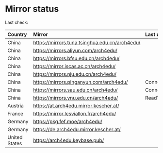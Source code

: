 <script src="./time.js"></script>
# Mirror status
Last check: <script type="text/javascript">localize(1671186053.4969084);</script>

|Country|Mirror|Last update|
|:------|:-----|:----------|
|China|https://mirrors.tuna.tsinghua.edu.cn/arch4edu/|<script type="text/javascript">localize(1671172499);</script>|
|China|https://mirrors.aliyun.com/arch4edu/|<script type="text/javascript">localize(1671086274);</script>|
|China|https://mirrors.bfsu.edu.cn/arch4edu/|<script type="text/javascript">localize(1671129108);</script>|
|China|https://mirror.iscas.ac.cn/arch4edu/|<script type="text/javascript">localize(1671172499);</script>|
|China|https://mirrors.nju.edu.cn/arch4edu/|<script type="text/javascript">localize(1671086274);</script>|
|China|https://mirrors.pinganyun.com/arch4edu/|ConnectTimeout|
|China|https://mirrors.sau.edu.cn/arch4edu/|ConnectionError|
|China|https://mirrors.ynu.edu.cn/arch4edu/|ReadTimeout|
|Austria|https://at.arch4edu.mirror.kescher.at/|<script type="text/javascript">localize(1671172499);</script>|
|France|https://mirror.lesviallon.fr/arch4edu/|<script type="text/javascript">localize(1671129108);</script>|
|Germany|https://pkg.fef.moe/arch4edu/|<script type="text/javascript">localize(1671172499);</script>|
|Germany|https://de.arch4edu.mirror.kescher.at/|<script type="text/javascript">localize(1671172499);</script>|
|United States|https://arch4edu.keybase.pub/|<script type="text/javascript">localize(1671129108);</script>|

<script src="./tablefilter/tablefilter.js"></script>
<script src="./table.js"></script>